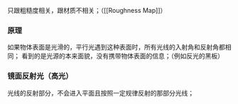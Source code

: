 只跟粗糙度相关，跟材质不相关；（[[Roughness Map]]）
### 原理
如果物体表面是光滑的，平行光遇到这种表面时，所有光线的入射角和反射角都相同；
看到的是光源的本来面貌，没有携带物体表面的信息；（例如反光的黑板）
### 镜面反射光（高光）
光线的反射部分，不会进入平面且按照一定规律反射的那部分光线；